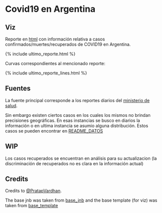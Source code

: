 # Covid19 en Argentina

## Viz

Reporte en [html](https://htmlpreview.github.io/?https://github.com/felixlapalma/covid19-argentina-viz/master/products/ultimo_reporte.html) con información relativa a casos confirmados/muertes/recuperados de COVID19 en Argentina.

{% include ultimo_reporte.html %}

Curvas correspondientes al mencionado reporte:

{% include ultimo_reporte_lines.html %}

## Fuentes

La fuente principal corresponde a los reportes diarios del [ministerio de salud](https://www.argentina.gob.ar/salud/coronavirus-COVID-19).

Sin embargo existen ciertos casos en los cuales los mismos no brindan precisiones geográficas. En esas instancias
se busco en diarios la información o en ultima instancia se asumio alguna distribución. Estos casos se pueden encontrar en
[README_DATOS](data/README_DATOS.md)

## **WIP**

Los casos recuperados se encuentran en análisis para su actualizacion (la discriminación de recuperados no es clara en la información actual)


## Credits

Credits to [@PratapVardhan](https://twitter.com/PratapVardhan). 

The base jnb was taken from [base_jnb](https://github.com/pratapvardhan/notebooks/blob/master/covid19/covid19-overview.ipynb)
and the base template (for viz) was taken from [base_template](https://github.com/pratapvardhan/notebooks/blob/master/covid19/overview.tpl)
